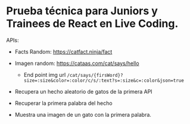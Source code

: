 # Prueba técnica para Juniors y Trainees de React en Live Coding.

APIs:

- Facts Random: https://catfact.ninja/fact
- Imagen random: https://cataas.com/cat/says/hello
    - End point img url `/cat/says/{firsWord}?size=:size&color=:color/c/s/:text?s=:size&c=:color&json=true`

- Recupera un hecho aleatorio de gatos de la primera API
- Recuperar la primera palabra del hecho
- Muestra una imagen de un gato con la primera palabra.
